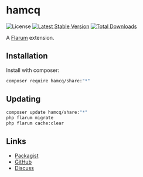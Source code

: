 # hamcq

![License](https://img.shields.io/badge/license-MIT-blue.svg) [![Latest Stable Version](https://img.shields.io/packagist/v/hamcq/share.svg)](https://packagist.org/packages/hamcq/share) [![Total Downloads](https://img.shields.io/packagist/dt/hamcq/share.svg)](https://packagist.org/packages/hamcq/share)

A [Flarum](http://flarum.org) extension. 

## Installation

Install with composer:

```sh
composer require hamcq/share:"*"
```

## Updating

```sh
composer update hamcq/share:"*"
php flarum migrate
php flarum cache:clear
```

## Links

- [Packagist](https://packagist.org/packages/hamcq/share)
- [GitHub](https://github.com/hamcq/share)
- [Discuss](https://discuss.flarum.org/d/PUT_DISCUSS_SLUG_HERE)
